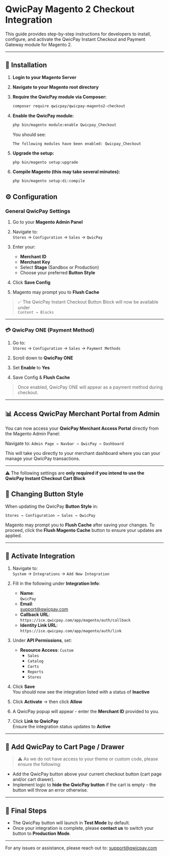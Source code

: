 
# QwicPay Magento 2 Checkout Integration

This guide provides step-by-step instructions for developers to install, configure, and activate the QwicPay Instant Checkout and Payment Gateway module for Magento 2.

---

## 🔧 Installation

1. **Login to your Magento Server**
2. **Navigate to your Magento root directory**

3. **Require the QwicPay module via Composer:**
   ```bash
   composer require qwicpay/qwicpay-magento2-checkout
   ```

4. **Enable the QwicPay module:**
   ```bash
   php bin/magento module:enable Qwicpay_Checkout
   ```

   You should see:
   ```
   The following modules have been enabled: Qwicpay_Checkout
   ```

5. **Upgrade the setup:**
   ```bash
   php bin/magento setup:upgrade
   ```

6. **Compile Magento (this may take several minutes):**
   ```bash
   php bin/magento setup:di:compile
   ```

## ⚙️ Configuration

### General QwicPay Settings
1. Go to your **Magento Admin Panel**  
2. Navigate to:  
   `Stores` → `Configuration` → `Sales` → `QwicPay`  

3. Enter your:  
   - **Merchant ID**  
   - **Merchant Key**  
   - Select **Stage** (Sandbox or Production)  
   - Choose your preferred **Button Style**  

4. Click **Save Config**  
5. Magento may prompt you to **Flush Cache**  

> ✅ The QwicPay Instant Checkout Button Block will now be available under  
  `Content → Blocks`  

---

### 💳 QwicPay ONE (Payment Method)
1. Go to:  
   `Stores` → `Configuration` → `Sales` → `Payment Methods`  

2. Scroll down to **QwicPay ONE**  
3. Set **Enable** to **Yes**  
4. Save Config & **Flush Cache**  

> Once enabled, QwicPay ONE will appear as a payment method during checkout.

---

## 📊 Access QwicPay Merchant Portal from Admin

You can now access your **QwicPay Merchant Access Portal** directly from the Magento Admin Panel:

Navigate to: 
`Admin Page → Navbar → QwicPay → Dashboard`

This will take you directly to your merchant dashboard where you can your manage your QwicPay transactions.

---

 ⚠️ The following settings are **only required if you intend to use the QwicPay Instant Checkout Cart Block**  



## 🔄 Changing Button Style

When updating the QwicPay **Button Style** in:

`Stores → Configuration → Sales → QwicPay`

Magento may prompt you to **Flush Cache** after saving your changes. 
To proceed, click the **Flush Magento Cache** button to ensure your updates are applied.

---



## 🔐 Activate Integration

1. Navigate to:  
   `System` → `Integrations` → `Add New Integration`

2. Fill in the following under **Integration Info**:
   - **Name**:  
     `QwicPay`
   - **Email**:  
     [support@qwicpay.com](mailto:support@qwicpay.com)
   - **Callback URL**:  
     `https://ice.qwicpay.com/app/magento/auth/callback`
   - **Identity Link URL**:  
     `https://ice.qwicpay.com/app/magento/auth/link`

3. Under **API Permissions**, set:
   - **Resource Access**: `Custom`
     - `Sales`
     - `Catalog`
     - `Carts`
     - `Reports`
     - `Stores`

4. Click **Save**  
   You should now see the integration listed with a status of **Inactive**

5. Click **Activate** → then click **Allow**

6. A QwicPay popup will appear - enter the **Merchant ID** provided to you.

7. Click **Link to QwicPay**  
   Ensure the integration status updates to **Active**

---

## 🛒 Add QwicPay to Cart Page / Drawer

> ⚠️ As we do not have access to your theme or custom code, please ensure the following:

- Add the QwicPay button above your current checkout button (cart page and/or cart drawer).
- Implement logic to **hide the QwicPay button** if the cart is empty - the button will throw an error otherwise.

---

## 🚦 Final Steps

- The QwicPay button will launch in **Test Mode** by default.
- Once your integration is complete, please **contact us** to switch your button to **Production Mode**.


---

For any issues or assistance, please reach out to: [support@qwicpay.com](mailto:support@qwicpay.com)
